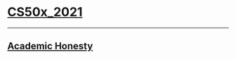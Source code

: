 # **[CS50x_2021](https://cs50.harvard.edu/x/2021/)**
---
**[Academic Honesty](https://cs50.harvard.edu/x/2021/honesty/)**
---
